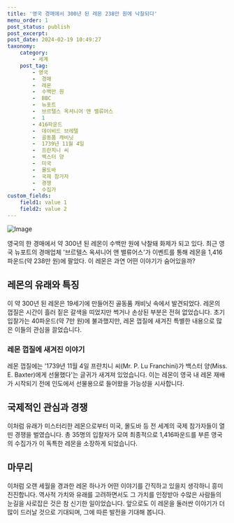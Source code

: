 ```yaml
---
title: '영국 경매에서 300년 된 레몬 238만 원에 낙찰되다'
menu_order: 1
post_status: publish
post_excerpt: 
post_date: 2024-02-19 10:49:27
taxonomy:
    category:
        - 세계
    post_tag:
        - 영국
        -  경매
        -  레몬
        -  수백만 원
        -  BBC
        -  뉴포트
        -  브르텔스 옥셔니어 앤 밸류어스
        -  1
        - 416파운드
        -  데이비드 브레텔
        -  골동품 캐비닛
        -  1739년 11월 4일
        -  프란치니 씨
        -  백스터 양
        -  미국
        -  몰도바
        -  국제 참가자
        -  경쟁
        -  수집가
custom_fields:
    field1: value 1
    field2: value 2
---
```


![Image](https://imgnews.pstatic.net/image/052/2024/02/12/202402121400019378_t_20240212140301987.jpg?type=w647)

영국의 한 경매에서 약 300년 된 레몬이 수백만 원에 낙찰돼 화제가 되고 있다. 최근 영국 뉴포트의 경매업체 '브르텔스 옥셔니어 앤 밸류어스'가 이벤트를 통해 레몬을 1,416파운드(약 238만 원)에 팔았다. 이 레몬은 과연 어떤 이야기가 숨어있을까?
## 레몬의 유래와 특징
이 약 300년 된 레몬은 19세기에 만들어진 골동품 캐비닛 속에서 발견되었다. 레몬의 껍질은 시간이 흘러 짙은 갈색을 띠었지만 썩거나 손상된 부분은 전혀 없었습니다. 초기 입찰가는 40파운드(약 7만 원)에 불과했지만, 레몬 껍질에 새겨진 특별한 내용으로 많은 이들의 관심을 끌었습니다.
### 레몬 껍질에 새겨진 이야기
레몬 껍질에는 '1739년 11월 4일 프란치니 씨(Mr. P. Lu Franchini)가 백스터 양(Miss. E. Baxter)에게 선물했다'는 글귀가 새겨져 있었습니다. 이는 레몬이 영국 내 레몬 재배가 시작되기 전에 인도에서 선물용으로 들어왔을 가능성을 시사합니다.
## 국제적인 관심과 경쟁
이처럼 유래가 미스터리한 레몬으로부터 미국, 몰도바 등 전 세계의 국제 참가자들이 열띤 경쟁을 벌였습니다. 총 35명의 입찰자가 모여 최종적으로 1,416파운드를 부른 영국의 수집가가 이 독특한 레몬을 소장하게 되었습니다.
## 마무리
이처럼 오랜 세월을 경과한 레몬 하나가 어떤 이야기를 간직하고 있을지 생각하니 흥미진진합니다. 역사적 가치와 유래를 고려하면서도 그 가치를 인정받아 수많은 사람들의 눈길을 사로잡은 것은 참 신기한 일이었습니다. 앞으로도 이 레몬을 둘러싼 이야기가 더 많이 드러날 것으로 기대되며, 그에 따른 발전을 기대해 봅니다.
